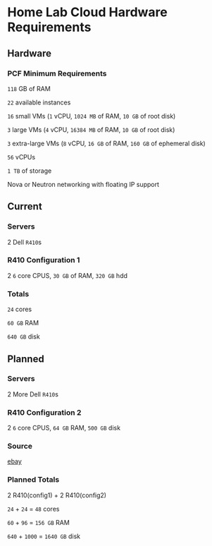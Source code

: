 # Home Lab Cloud Hardware Requirements


## Hardware

### PCF Minimum Requirements

`118` GB of RAM

`22` available instances

`16` small VMs (`1` vCPU, `1024 MB` of RAM, `10 GB` of root disk)

`3` large VMs (`4` vCPU, `16384 MB` of RAM, `10 GB` of root disk)

`3` extra-large VMs (`8` vCPU, `16 GB` of RAM, `160 GB` of ephemeral disk)

`56` vCPUs

`1 TB` of storage

Nova or Neutron networking with floating IP support


## Current

### Servers 

2 Dell `R410`s
	
### R410 Configuration 1

2 `6` core CPUS, `30 GB` of RAM, `320 GB` hdd

### Totals
		
`24` cores
		
`60 GB` RAM

`640 GB` disk

## Planned

### Servers

2 More  Dell `R410`s

### R410 Configuration 2

2 `6` core CPUS, `64 GB` RAM, `500 GB` disk

### Source
[ebay](https://www.ebay.com/itm/Dell-Poweredge-R410-2-X-SIX-CORE-2-66GHZ-X5650-64GB-RAM-500GB-SERVER-QTY-AVBL/352521213716?hash=item5213e6d714:g:FysAAOSwh2xYAR-N:rk:1:pf:0)

### Planned Totals

2 R410(config1) + 2 R410(config2)
		
`24` + `24` = `48` cores 

`60` + `96` = `156 GB` RAM

`640` + `1000` = `1640 GB` disk


